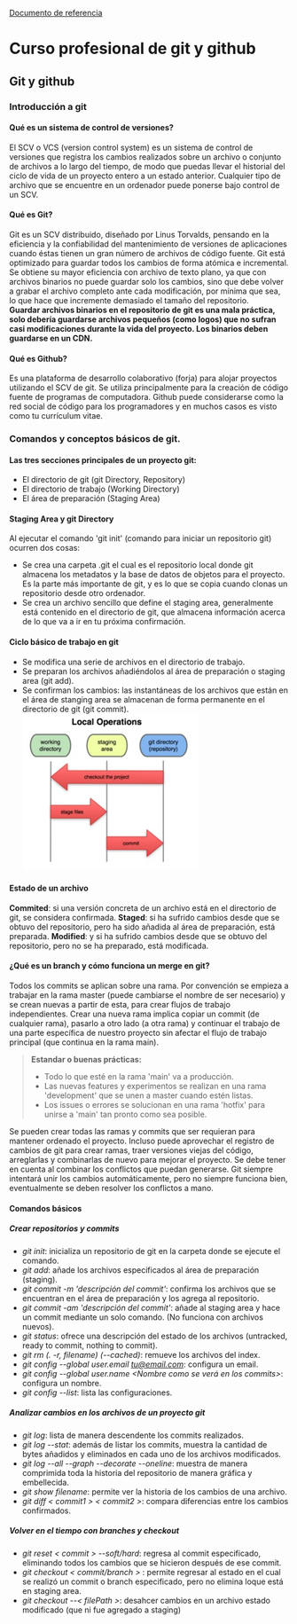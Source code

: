 [Documento de referencia](https://docs.google.com/document/d/1ABxd-lB_nl1El3fF8dJDL7VeZpM6D3uAhK5I7QKKZuk/edit)
# Curso profesional de git y github
## Git y github
### Introducción a git
#### Qué es un sistema de control de versiones?
El SCV o VCS (version control system) es un sistema de control de versiones que registra los cambios realizados sobre un archivo o conjunto de archivos a lo largo del tiempo, de modo que puedas llevar el historial del ciclo de vida de un proyecto entero a un estado anterior. Cualquier tipo de archivo que se encuentre en un ordenador puede ponerse bajo control de un SCV.
#### Qué es Git?
Git es un SCV distribuido, diseñado por Linus Torvalds, pensando en la eficiencia y la confiabilidad del mantenimiento de versiones de aplicaciones cuando éstas tienen un gran número de archivos de código fuente. Git está optimizado para guardar todos los cambios de forma atómica e incremental.
Se obtiene su mayor eficiencia con archivo de texto plano, ya que con archivos binarios no puede guardar solo los cambios, sino que debe volver a grabar el archivo completo ante cada modificación, por mínima que sea, lo que hace que incremente demasiado el tamaño del repositorio.      
      **Guardar archivos binarios en el repositorio de git es una mala práctica, solo debería guardarse archivos pequeños (como logos) que no sufran casi modificaciones durante la vida del proyecto. Los binarios deben guardarse en un CDN.**

#### Qué es Github?
Es una plataforma de desarrollo colaborativo (forja) para alojar proyectos utilizando el SCV de git. Se utiliza principalmente para la creación de código fuente de programas de computadora.
Github puede considerarse como la red social de código para los programadores y en muchos casos es visto como tu currículum vitae.
### Comandos y conceptos básicos de git.
#### Las tres secciones principales de un proyecto git:
- El directorio de git (git Directory, Repository)
- El directorio de trabajo (Working Directory)
- El área de preparación (Staging Area)
#### Staging Area y git Directory
Al ejecutar el comando 'git init' (comando para iniciar un repositorio git) ocurren dos cosas:
- Se crea una carpeta .git el cual es el repositorio local donde git almacena los metadatos y la base de datos de objetos para el proyecto. Es la parte más importante de git, y es lo que se copia cuando clonas un repositorio desde otro ordenador.
- Se crea un archivo sencillo que define el staging area, generalmente está contenido en el directorio de git, que almacena información acerca de lo que va a ir en tu próxima confirmación.
#### Ciclo básico de trabajo en git
- Se modifica una serie de archivos en el directorio de trabajo.
- Se preparan los archivos añadiéndolos al área de preparación o staging area (git add).
- Se confirman los cambios: las instantáneas de los archivos que están en el área de stanging area se almacenan de forma permanente en el directorio de git (git commit).
![Operación local de git](./utils/staging.jpeg)
#### Estado de un archivo
**Commited**: si una versión concreta de un archivo está en el directorio de git, se considera confirmada.
**Staged**: si ha sufrido cambios desde que se obtuvo del repositorio, pero ha sido añadida al área de preparación, está preparada.
**Modified**: y si ha sufrido cambios desde que se obtuvo del repositorio, pero no se ha preparado, está modificada.
#### ¿Qué es un branch y cómo funciona un merge en git?
Todos los commits se aplican sobre una rama. Por convención se empieza a trabajar en la rama master (puede cambiarse el nombre de ser necesario) y se crean nuevas a partir de esta, para crear flujos de trabajo independientes.
Crear una nueva rama implica copiar un commit (de cualquier rama), pasarlo a otro lado (a otra rama) y continuar el trabajo de una parte específica de nuestro proyecto sin afectar el flujo de trabajo principal (que continua en la rama main).
> **Estandar o buenas prácticas:**
> - Todo lo que esté en la rama 'main' va a producción.
> - Las nuevas features y experimentos se realizan en una rama 'development' que se unen a master cuando estén listas.
> - Los issues o errores se solucionan en una rama 'hotfix' para unirse a 'main' tan pronto como sea posible.

Se pueden crear todas las ramas y commits que ser requieran para mantener ordenado el proyecto. Incluso puede aprovechar el registro de cambios de git para crear ramas, traer versiones viejas del código, arreglarlas y combinarlas de nuevo para mejorar el proyecto.
Se debe tener en cuenta al combinar los conflictos que puedan generarse. Git siempre intentará unir los cambios automáticamente, pero no siempre funciona bien, eventualmente se deben resolver los conflictos a mano.
#### Comandos básicos
##### Crear repositorios y commits
- *git init*: inicializa un repositorio de git en la carpeta donde se ejecute el comando.
- *git add*: añade los archivos especificados al área de preparación (staging).
- *git commit -m 'descripción del commit'*: confirma los archivos que se encuentran en el área de preparación y los agrega al repositorio.
- *git commit -am 'descripción del commit'*: añade al staging area y hace un commit mediante un solo comando. (No funciona con archivos nuevos).
- *git status*: ofrece una descripción del estado de los archivos (untracked, ready to commit, nothing to commit).
- *git rm (. -r, filename) (--cached)*: remueve los archivos del index.
- *git config --global user.email <tu@email.com>*: configura un email.
- *git config --global user.name <Nombre como se verá en los commits>*: configura un nombre.
- *git config --list*: lista las configuraciones.
##### Analizar cambios en los archivos de un proyecto git
- *git log*: lista de manera descendente los commits realizados.
- *git log --stat*: además de listar los commits, muestra la cantidad de bytes añadidos y eliminados en cada uno de los archivos modificados.
- *git log --all --graph --decorate --oneline*: muestra de manera comprimida toda la historia del repositorio de manera gráfica y embellecida.
- *git show filename*: permite ver la historia de los cambios de una archivo.
- *git diff < commit1 > < commit2 >*: compara diferencias entre los cambios confirmados.
##### Volver en el tiempo con branches y checkout
- *git reset < commit > --soft/hard*: regresa al commit especificado, eliminando todos los cambios que se hicieron después de ese commit.
- *git checkout < commit/branch > <filename>*: permite regresar al estado en el cual se realizó un commit o branch especificado, pero no elimina loque está en staging area.
- *git checkout --< filePath >*: desahcer cambios en un archivo estado modificado (que ni fue agregado a staging)